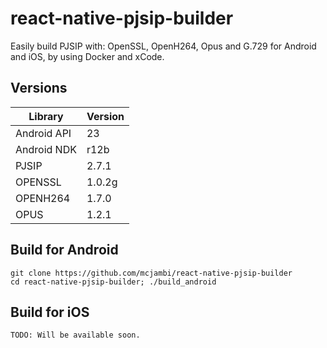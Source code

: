 # react-native-pjsip-builder
Easily build PJSIP with: OpenSSL, OpenH264, Opus and G.729 for Android and iOS, by using Docker and xCode.

## Versions
| Library              | Version |
|----------------------|---------|
| Android API          | 23      |
| Android NDK          | r12b    |
| PJSIP                | 2.7.1   |
| OPENSSL              | 1.0.2g  |
| OPENH264             | 1.7.0   | 
| OPUS                 | 1.2.1   |

## Build for Android
```
git clone https://github.com/mcjambi/react-native-pjsip-builder
cd react-native-pjsip-builder; ./build_android
```

## Build for iOS
```
TODO: Will be available soon.
```
